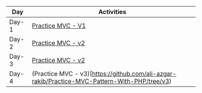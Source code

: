 | Day | Activities |
|------|-----------|
| Day-1 | [Practice MVC - V1](https://github.com/ali-azgar-rakib/Practice-MVC-Pattern-With-PHP/tree/d1/src)|
| Day-2 | [Practice MVC - v2](https://github.com/ali-azgar-rakib/Practice-MVC-Pattern-With-PHP/tree/v2)|
|Day-3 | [Practice MVC - v2](https://github.com/ali-azgar-rakib/Practice-MVC-Pattern-With-PHP/tree/v2)|
| Day-4 | (Practice MVC - v3)[https://github.com/ali-azgar-rakib/Practice-MVC-Pattern-With-PHP/tree/v3)|

